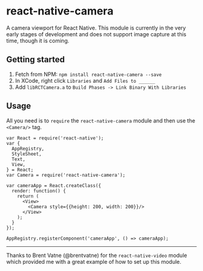 # react-native-camera

A camera viewport for React Native. This module is currently in the very early stages of development and does not support image capture at this time, though it is coming.

## Getting started

1. Fetch from NPM: `npm install react-native-camera --save`
2. In XCode, right click `Libraries` and `Add Files to ______`
3. Add `libRCTCamera.a` to `Build Phases -> Link Binary With Libraries`

## Usage

All you need is to `require` the `react-native-camera` module and then use the
`<Camera/>` tag.

```
var React = require('react-native');
var {
  AppRegistry,
  StyleSheet,
  Text,
  View,
} = React;
var Camera = require('react-native-camera');

var cameraApp = React.createClass({
  render: function() {
    return (
      <View>
        <Camera style={{height: 200, width: 200}}/>
      </View>
    );
  }
});

AppRegistry.registerComponent('cameraApp', () => cameraApp);
```

------------

Thanks to Brent Vatne (@brentvatne) for the `react-native-video` module which provided me with a great example of how to set up this module.

